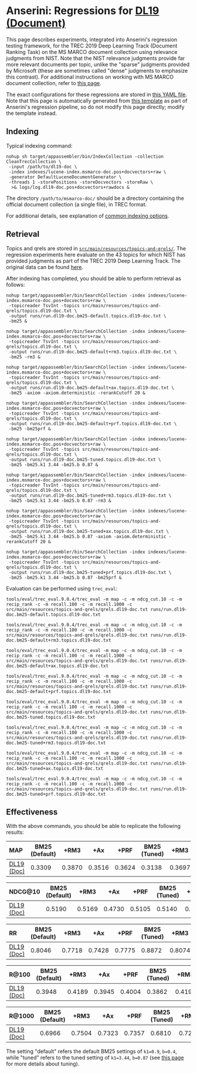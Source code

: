 # Anserini: Regressions for [DL19 (Document)](https://github.com/microsoft/TREC-2019-Deep-Learning)

This page describes experiments, integrated into Anserini's regression testing framework, for the TREC 2019 Deep Learning Track (Document Ranking Task) on the MS MARCO document collection using relevance judgments from NIST.
Note that the NIST relevance judgments provide far more relevant documents per topic, unlike the "sparse" judgments provided by Microsoft (these are sometimes called "dense" judgments to emphasize this contrast).
For additional instructions on working with MS MARCO document collection, refer to [this page](experiments-msmarco-doc.md).

The exact configurations for these regressions are stored in [this YAML file](../src/main/resources/regression/dl19-doc.yaml).
Note that this page is automatically generated from [this template](../src/main/resources/docgen/templates/dl19-doc.template) as part of Anserini's regression pipeline, so do not modify this page directly; modify the template instead.

## Indexing

Typical indexing command:

```
nohup sh target/appassembler/bin/IndexCollection -collection CleanTrecCollection \
 -input /path/to/dl19-doc \
 -index indexes/lucene-index.msmarco-doc.pos+docvectors+raw \
 -generator DefaultLuceneDocumentGenerator \
 -threads 1 -storePositions -storeDocvectors -storeRaw \
  >& logs/log.dl19-doc.pos+docvectors+rawdocs &
```

The directory `/path/to/msmarco-doc/` should be a directory containing the official document collection (a single file), in TREC format.

For additional details, see explanation of [common indexing options](common-indexing-options.md).

## Retrieval

Topics and qrels are stored in [`src/main/resources/topics-and-qrels/`](../src/main/resources/topics-and-qrels/).
The regression experiments here evaluate on the 43 topics for which NIST has provided judgments as part of the TREC 2019 Deep Learning Track.
The original data can be found [here](https://trec.nist.gov/data/deep2019.html).

After indexing has completed, you should be able to perform retrieval as follows:

```
nohup target/appassembler/bin/SearchCollection -index indexes/lucene-index.msmarco-doc.pos+docvectors+raw \
 -topicreader TsvInt -topics src/main/resources/topics-and-qrels/topics.dl19-doc.txt \
 -output runs/run.dl19-doc.bm25-default.topics.dl19-doc.txt \
 -bm25 &

nohup target/appassembler/bin/SearchCollection -index indexes/lucene-index.msmarco-doc.pos+docvectors+raw \
 -topicreader TsvInt -topics src/main/resources/topics-and-qrels/topics.dl19-doc.txt \
 -output runs/run.dl19-doc.bm25-default+rm3.topics.dl19-doc.txt \
 -bm25 -rm3 &

nohup target/appassembler/bin/SearchCollection -index indexes/lucene-index.msmarco-doc.pos+docvectors+raw \
 -topicreader TsvInt -topics src/main/resources/topics-and-qrels/topics.dl19-doc.txt \
 -output runs/run.dl19-doc.bm25-default+ax.topics.dl19-doc.txt \
 -bm25 -axiom -axiom.deterministic -rerankCutoff 20 &

nohup target/appassembler/bin/SearchCollection -index indexes/lucene-index.msmarco-doc.pos+docvectors+raw \
 -topicreader TsvInt -topics src/main/resources/topics-and-qrels/topics.dl19-doc.txt \
 -output runs/run.dl19-doc.bm25-default+prf.topics.dl19-doc.txt \
 -bm25 -bm25prf &

nohup target/appassembler/bin/SearchCollection -index indexes/lucene-index.msmarco-doc.pos+docvectors+raw \
 -topicreader TsvInt -topics src/main/resources/topics-and-qrels/topics.dl19-doc.txt \
 -output runs/run.dl19-doc.bm25-tuned.topics.dl19-doc.txt \
 -bm25 -bm25.k1 3.44 -bm25.b 0.87 &

nohup target/appassembler/bin/SearchCollection -index indexes/lucene-index.msmarco-doc.pos+docvectors+raw \
 -topicreader TsvInt -topics src/main/resources/topics-and-qrels/topics.dl19-doc.txt \
 -output runs/run.dl19-doc.bm25-tuned+rm3.topics.dl19-doc.txt \
 -bm25 -bm25.k1 3.44 -bm25.b 0.87 -rm3 &

nohup target/appassembler/bin/SearchCollection -index indexes/lucene-index.msmarco-doc.pos+docvectors+raw \
 -topicreader TsvInt -topics src/main/resources/topics-and-qrels/topics.dl19-doc.txt \
 -output runs/run.dl19-doc.bm25-tuned+ax.topics.dl19-doc.txt \
 -bm25 -bm25.k1 3.44 -bm25.b 0.87 -axiom -axiom.deterministic -rerankCutoff 20 &

nohup target/appassembler/bin/SearchCollection -index indexes/lucene-index.msmarco-doc.pos+docvectors+raw \
 -topicreader TsvInt -topics src/main/resources/topics-and-qrels/topics.dl19-doc.txt \
 -output runs/run.dl19-doc.bm25-tuned+prf.topics.dl19-doc.txt \
 -bm25 -bm25.k1 3.44 -bm25.b 0.87 -bm25prf &
```

Evaluation can be performed using `trec_eval`:

```
tools/eval/trec_eval.9.0.4/trec_eval -m map -c -m ndcg_cut.10 -c -m recip_rank -c -m recall.100 -c -m recall.1000 -c src/main/resources/topics-and-qrels/qrels.dl19-doc.txt runs/run.dl19-doc.bm25-default.topics.dl19-doc.txt

tools/eval/trec_eval.9.0.4/trec_eval -m map -c -m ndcg_cut.10 -c -m recip_rank -c -m recall.100 -c -m recall.1000 -c src/main/resources/topics-and-qrels/qrels.dl19-doc.txt runs/run.dl19-doc.bm25-default+rm3.topics.dl19-doc.txt

tools/eval/trec_eval.9.0.4/trec_eval -m map -c -m ndcg_cut.10 -c -m recip_rank -c -m recall.100 -c -m recall.1000 -c src/main/resources/topics-and-qrels/qrels.dl19-doc.txt runs/run.dl19-doc.bm25-default+ax.topics.dl19-doc.txt

tools/eval/trec_eval.9.0.4/trec_eval -m map -c -m ndcg_cut.10 -c -m recip_rank -c -m recall.100 -c -m recall.1000 -c src/main/resources/topics-and-qrels/qrels.dl19-doc.txt runs/run.dl19-doc.bm25-default+prf.topics.dl19-doc.txt

tools/eval/trec_eval.9.0.4/trec_eval -m map -c -m ndcg_cut.10 -c -m recip_rank -c -m recall.100 -c -m recall.1000 -c src/main/resources/topics-and-qrels/qrels.dl19-doc.txt runs/run.dl19-doc.bm25-tuned.topics.dl19-doc.txt

tools/eval/trec_eval.9.0.4/trec_eval -m map -c -m ndcg_cut.10 -c -m recip_rank -c -m recall.100 -c -m recall.1000 -c src/main/resources/topics-and-qrels/qrels.dl19-doc.txt runs/run.dl19-doc.bm25-tuned+rm3.topics.dl19-doc.txt

tools/eval/trec_eval.9.0.4/trec_eval -m map -c -m ndcg_cut.10 -c -m recip_rank -c -m recall.100 -c -m recall.1000 -c src/main/resources/topics-and-qrels/qrels.dl19-doc.txt runs/run.dl19-doc.bm25-tuned+ax.topics.dl19-doc.txt

tools/eval/trec_eval.9.0.4/trec_eval -m map -c -m ndcg_cut.10 -c -m recip_rank -c -m recall.100 -c -m recall.1000 -c src/main/resources/topics-and-qrels/qrels.dl19-doc.txt runs/run.dl19-doc.bm25-tuned+prf.topics.dl19-doc.txt
```

## Effectiveness

With the above commands, you should be able to replicate the following results:

MAP                                     | BM25 (Default)| +RM3      | +Ax       | +PRF      | BM25 (Tuned)| +RM3      | +Ax       | +PRF      |
:---------------------------------------|-----------|-----------|-----------|-----------|-----------|-----------|-----------|-----------|
[DL19 (Doc)](https://trec.nist.gov/data/deep2019.html)| 0.3309    | 0.3870    | 0.3516    | 0.3624    | 0.3138    | 0.3697    | 0.3860    | 0.3858    |


NDCG@10                                 | BM25 (Default)| +RM3      | +Ax       | +PRF      | BM25 (Tuned)| +RM3      | +Ax       | +PRF      |
:---------------------------------------|-----------|-----------|-----------|-----------|-----------|-----------|-----------|-----------|
[DL19 (Doc)](https://trec.nist.gov/data/deep2019.html)| 0.5190    | 0.5169    | 0.4730    | 0.5105    | 0.5140    | 0.5485    | 0.5245    | 0.5280    |


RR                                      | BM25 (Default)| +RM3      | +Ax       | +PRF      | BM25 (Tuned)| +RM3      | +Ax       | +PRF      |
:---------------------------------------|-----------|-----------|-----------|-----------|-----------|-----------|-----------|-----------|
[DL19 (Doc)](https://trec.nist.gov/data/deep2019.html)| 0.8046    | 0.7718    | 0.7428    | 0.7775    | 0.8872    | 0.8074    | 0.7492    | 0.8007    |


R@100                                   | BM25 (Default)| +RM3      | +Ax       | +PRF      | BM25 (Tuned)| +RM3      | +Ax       | +PRF      |
:---------------------------------------|-----------|-----------|-----------|-----------|-----------|-----------|-----------|-----------|
[DL19 (Doc)](https://trec.nist.gov/data/deep2019.html)| 0.3948    | 0.4189    | 0.3945    | 0.4004    | 0.3862    | 0.4193    | 0.4399    | 0.4287    |


R@1000                                  | BM25 (Default)| +RM3      | +Ax       | +PRF      | BM25 (Tuned)| +RM3      | +Ax       | +PRF      |
:---------------------------------------|-----------|-----------|-----------|-----------|-----------|-----------|-----------|-----------|
[DL19 (Doc)](https://trec.nist.gov/data/deep2019.html)| 0.6966    | 0.7504    | 0.7323    | 0.7357    | 0.6810    | 0.7282    | 0.7545    | 0.7553    |

The setting "default" refers the default BM25 settings of `k1=0.9`, `b=0.4`, while "tuned" refers to the tuned setting of `k1=3.44`, `b=0.87` (see [this page](experiments-msmarco-doc.md) for more details about tuning).

